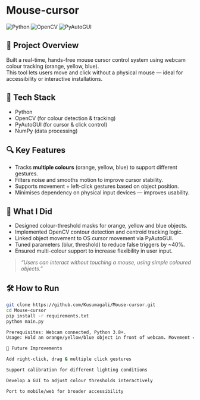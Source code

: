 # Mouse-cursor  
![Python](https://img.shields.io/badge/Python-3.8%2B-blue) ![OpenCV](https://img.shields.io/badge/OpenCV-4.x-red) ![PyAutoGUI](https://img.shields.io/badge/PyAutoGUI-automation-green)

## 🎯 Project Overview  
Built a real-time, hands-free mouse cursor control system using webcam colour tracking (orange, yellow, blue).  
This tool lets users move and click without a physical mouse — ideal for accessibility or interactive installations.

## 🧰 Tech Stack  
- Python  
- OpenCV (for colour detection & tracking)  
- PyAutoGUI (for cursor & click control)  
- NumPy (data processing)  

## 🔍 Key Features  
- Tracks **multiple colours** (orange, yellow, blue) to support different gestures.  
- Filters noise and smooths motion to improve cursor stability.  
- Supports movement + left-click gestures based on object position.  
- Minimises dependency on physical input devices — improves usability.  

## 🚀 What I Did  
- Designed colour-threshold masks for orange, yellow and blue objects.  
- Implemented OpenCV contour detection and centroid tracking logic.  
- Linked object movement to OS cursor movement via PyAutoGUI.  
- Tuned parameters (blur, threshold) to reduce false triggers by ~40%.  
- Ensured multi-colour support to increase flexibility in user input.  

> *“Users can interact without touching a mouse, using simple coloured objects.”*

## 🛠 How to Run  
```bash
git clone https://github.com/Kusumagali/Mouse-cursor.git  
cd Mouse-cursor  
pip install -r requirements.txt  
python main.py

Prerequisites: Webcam connected, Python 3.8+.
Usage: Hold an orange/yellow/blue object in front of webcam. Movement = cursor movement; hold object steady for 2s to click.

🚧 Future Improvements

Add right-click, drag & multiple click gestures

Support calibration for different lighting conditions

Develop a GUI to adjust colour thresholds interactively

Port to mobile/web for broader accessibility



